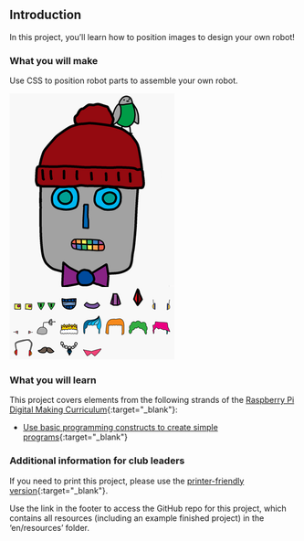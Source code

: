 ## Introduction

In this project, you’ll learn how to position images to design your own robot!

### What you will make

Use CSS to position robot parts to assemble your own robot.

![screenshot](images/robot-final.png)

### What you will learn

This project covers elements from the following strands of the [Raspberry Pi Digital Making Curriculum](http://rpf.io/curriculum){:target="_blank"}:

+ [Use basic programming constructs to create simple programs](https://www.raspberrypi.org/curriculum/programming/creator){:target="_blank"}

### Additional information for club leaders

If you need to print this project, please use the [printer-friendly version](https://projects.raspberrypi.org/en/projects/boat-race/print){:target="_blank"}.

Use the link in the footer to access the GitHub repo for this project, which contains all resources (including an example finished project) in the ‘en/resources’ folder.